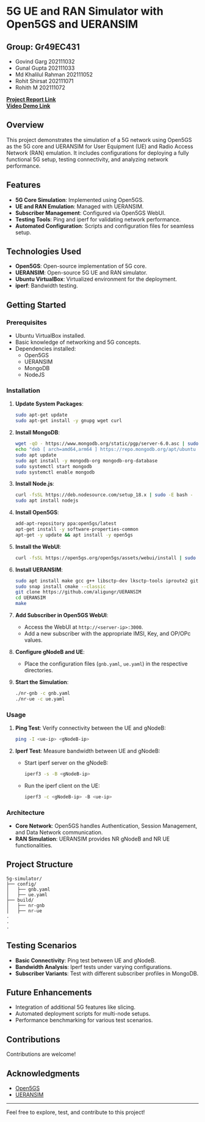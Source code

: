 # 5G UE and RAN Simulator with Open5GS and UERANSIM

## Group: Gr49EC431
- Govind Garg 202111032
- Gunal Gupta 202111033
- Md Khalilul Rahman 202111052
- Rohit Shirsat 202111071
- Rohith M 202111072

**[Project Report Link](https://www.overleaf.com/read/zbypbygszzrq#e4dfcc)**  
**[Video Demo Link](https://drive.google.com/file/d/19sKhMveHKAjMcRhCdqKWVjTYK596GklT/view?usp=sharing)**



## Overview
This project demonstrates the simulation of a 5G network using Open5GS as the 5G core and UERANSIM for User Equipment (UE) and Radio Access Network (RAN) emulation. It includes configurations for deploying a fully functional 5G setup, testing connectivity, and analyzing network performance.

## Features
- **5G Core Simulation**: Implemented using Open5GS.
- **UE and RAN Emulation**: Managed with UERANSIM.
- **Subscriber Management**: Configured via Open5GS WebUI.
- **Testing Tools**: Ping and iperf for validating network performance.
- **Automated Configuration**: Scripts and configuration files for seamless setup.

## Technologies Used
- **Open5GS**: Open-source implementation of 5G core.
- **UERANSIM**: Open-source 5G UE and RAN simulator.
- **Ubuntu VirtualBox**: Virtualized environment for the deployment.
- **iperf**: Bandwidth testing.

## Getting Started

### Prerequisites
- Ubuntu VirtualBox installed.
- Basic knowledge of networking and 5G concepts.
- Dependencies installed:
  - Open5GS
  - UERANSIM
  - MongoDB
  - NodeJS

### Installation

1. **Update System Packages**:
   ```bash
   sudo apt-get update
   sudo apt-get install -y gnupg wget curl
   ```

2. **Install MongoDB**:
   ```bash
   wget -qO - https://www.mongodb.org/static/pgp/server-6.0.asc | sudo apt-key add -
   echo "deb [ arch=amd64,arm64 ] https://repo.mongodb.org/apt/ubuntu focal/mongodb-org/6.0 multiverse" | sudo tee /etc/apt/sources.list.d/mongodb-org-6.0.list
   sudo apt update
   sudo apt install -y mongodb-org mongodb-org-database
   sudo systemctl start mongodb
   sudo systemctl enable mongodb
   ```

3. **Install Node.js**:
   ```bash
   curl -fsSL https://deb.nodesource.com/setup_18.x | sudo -E bash -
   sudo apt install nodejs
   ```

4. **Install Open5GS**:
   ```bash
   add-apt-repository ppa:open5gs/latest
   apt-get install -y software-properties-common
   apt-get -y update && apt install -y open5gs
   ```

5. **Install the WebUI**:
   ```bash
   curl -fsSL https://open5gs.org/open5gs/assets/webui/install | sudo -E bash -
   ```

6. **Install UERANSIM**:
   ```bash
   sudo apt install make gcc g++ libsctp-dev lksctp-tools iproute2 git
   sudo snap install cmake --classic
   git clone https://github.com/aligungr/UERANSIM
   cd UERANSIM
   make
   ```

7. **Add Subscriber in Open5GS WebUI**:
   - Access the WebUI at `http://<server-ip>:3000`.
   - Add a new subscriber with the appropriate IMSI, Key, and OP/OPc values.

8. **Configure gNodeB and UE**:
   - Place the configuration files (`gnb.yaml`, `ue.yaml`) in the respective directories.

9. **Start the Simulation**:
   ```bash
   ./nr-gnb -c gnb.yaml
   ./nr-ue -c ue.yaml
   ```

### Usage

1. **Ping Test**:
   Verify connectivity between the UE and gNodeB:
   ```bash
   ping -I <ue-ip> <gNodeB-ip>
   ```

2. **Iperf Test**:
   Measure bandwidth between UE and gNodeB:
   - Start iperf server on the gNodeB:
     ```bash
     iperf3 -s -B <gNodeB-ip>
     ```
   - Run the iperf client on the UE:
     ```bash
     iperf3 -c <gNodeB-ip> -B <ue-ip>
     ```

### Architecture

- **Core Network**: Open5GS handles Authentication, Session Management, and Data Network communication.
- **RAN Simulation**: UERANSIM provides NR gNodeB and NR UE functionalities.

## Project Structure
```
5g-simulator/
├── config/
│   ├── gnb.yaml
│   ├── ue.yaml
├── build/
│   ├── nr-gnb
│   ├── nr-ue
.
.
.
```

## Testing Scenarios
- **Basic Connectivity**: Ping test between UE and gNodeB.
- **Bandwidth Analysis**: Iperf tests under varying configurations.
- **Subscriber Variants**: Test with different subscriber profiles in MongoDB.

## Future Enhancements
- Integration of additional 5G features like slicing.
- Automated deployment scripts for multi-node setups.
- Performance benchmarking for various test scenarios.

## Contributions
Contributions are welcome!

## Acknowledgments
- [Open5GS](https://open5gs.org/)
- [UERANSIM](https://github.com/aligungr/UERANSIM)

---
Feel free to explore, test, and contribute to this project!

